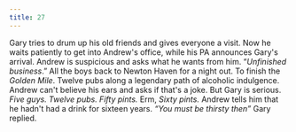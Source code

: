 ```yaml
---
title: 27
---
```


Gary tries to drum up his old friends and gives everyone a visit.
Now he waits patiently to get into Andrew's office, while his PA announces Gary's arrival.
Andrew is suspicious and asks what he wants from him.
&ldquo;_Unfinished business_.&rdquo;
All the boys back to Newton Haven for a night out.
To finish the _Golden Mile_.
Twelve pubs along a legendary path of alcoholic indulgence.
Andrew can't believe his ears and asks if that's a joke.
But Gary is serious.
_Five guys. Twelve pubs. Fifty pints._
Erm, _Sixty pints._
Andrew tells him that he hadn't had a drink for sixteen years.
_&ldquo;You must be thirsty then&rdquo;_ Gary replied.
